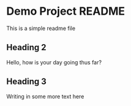 # Demo Project README

This is a simple readme file

## Heading 2

Hello, how is your day going thus far?

## Heading 3

Writing in some more text here
